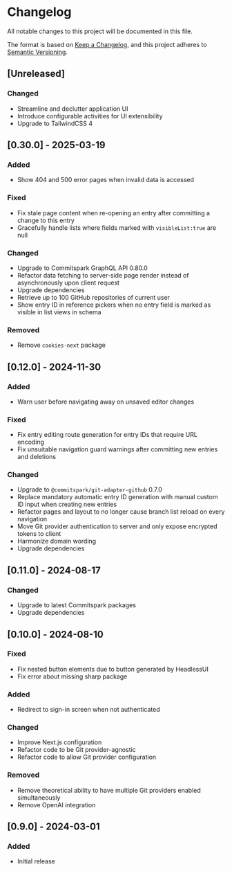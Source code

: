 # Changelog

All notable changes to this project will be documented in this file.

The format is based on [Keep a Changelog](https://keepachangelog.com/en/1.0.0/),
and this project adheres to [Semantic Versioning](https://semver.org/spec/v2.0.0.html).

## [Unreleased]

### Changed

- Streamline and declutter application UI
- Introduce configurable activities for UI extensibility
- Upgrade to TailwindCSS 4

## [0.30.0] - 2025-03-19

### Added

- Show 404 and 500 error pages when invalid data is accessed

### Fixed

- Fix stale page content when re-opening an entry after committing a change to this entry
- Gracefully handle lists where fields marked with `visibleList:true` are null

### Changed

- Upgrade to Commitspark GraphQL API 0.80.0
- Refactor data fetching to server-side page render instead of asynchronously upon client request
- Upgrade dependencies
- Retrieve up to 100 GitHub repositories of current user
- Show entry ID in reference pickers when no entry field is marked as visible in list views in schema

### Removed

- Remove `cookies-next` package

## [0.12.0] - 2024-11-30

### Added

- Warn user before navigating away on unsaved editor changes

### Fixed

- Fix entry editing route generation for entry IDs that require URL encoding
- Fix unsuitable navigation guard warnings after committing new entries and deletions

### Changed

- Upgrade to `@commitspark/git-adapter-github` 0.7.0
- Replace mandatory automatic entry ID generation with manual custom ID input when creating new entries
- Refactor pages and layout to no longer cause branch list reload on every navigation
- Move Git provider authentication to server and only expose encrypted tokens to client
- Harmonize domain wording
- Upgrade dependencies

## [0.11.0] - 2024-08-17

### Changed

- Upgrade to latest Commitspark packages
- Upgrade dependencies

## [0.10.0] - 2024-08-10

### Fixed

- Fix nested button elements due to button generated by HeadlessUI
- Fix error about missing sharp package

### Added

- Redirect to sign-in screen when not authenticated

### Changed

- Improve Next.js configuration
- Refactor code to be Git provider-agnostic
- Refactor code to allow Git provider configuration

### Removed

- Remove theoretical ability to have multiple Git providers enabled simultaneously
- Remove OpenAI integration

## [0.9.0] - 2024-03-01

### Added

- Initial release
